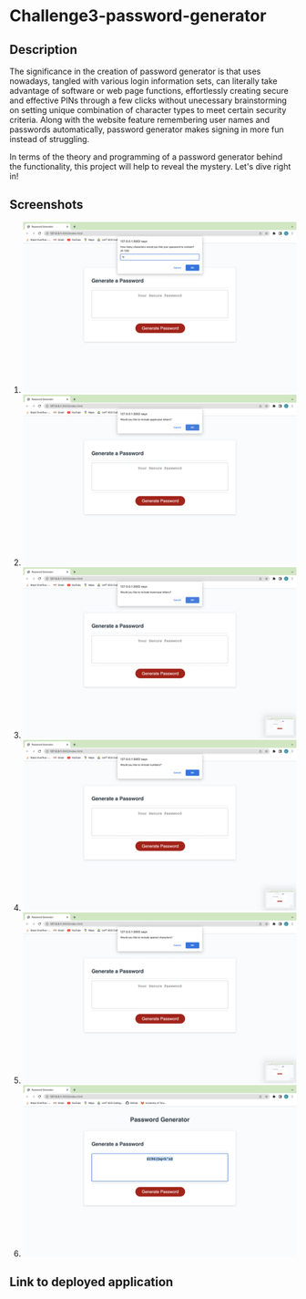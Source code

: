 # Challenge3-password-generator

## Description

The significance in the creation of password generator is that uses nowadays, tangled with various login information sets, can literally take advantage of software or web page functions, effortlessly creating secure and effective PINs through a few clicks without unecessary brainstorming on setting unique combination of character types to meet certain security criteria. Along with the website feature remembering user names and passwords automatically, password generator makes signing in more fun instead of struggling.

In terms of the theory and programming of a password generator behind the functionality, this project will help to reveal the mystery. Let's dive right in!

## Screenshots

1. ![setting length of password](https://raw.githubusercontent.com/LEOoOChang/challenge3-password-generator/8aed9b410ce7fa5fe00fac23713847b74f03d9f1/Assets/Screenshot%202023-05-07%20at%204.50.53%20PM.png)
2. ![whether or not adding uppercase letters](https://raw.githubusercontent.com/LEOoOChang/challenge3-password-generator/8aed9b410ce7fa5fe00fac23713847b74f03d9f1/Assets/Screenshot%202023-05-07%20at%204.51.06%20PM.png)
3. ![whether or not adding lowercase letters](https://raw.githubusercontent.com/LEOoOChang/challenge3-password-generator/8aed9b410ce7fa5fe00fac23713847b74f03d9f1/Assets/Screenshot%202023-05-07%20at%204.51.12%20PM.png)
4. ![whether or not adding numbers](https://raw.githubusercontent.com/LEOoOChang/challenge3-password-generator/8aed9b410ce7fa5fe00fac23713847b74f03d9f1/Assets/Screenshot%202023-05-07%20at%204.51.16%20PM.png)
5. ![whether or not adding special characters](https://raw.githubusercontent.com/LEOoOChang/challenge3-password-generator/8aed9b410ce7fa5fe00fac23713847b74f03d9f1/Assets/Screenshot%202023-05-07%20at%204.51.19%20PM.png)
6. ![password generated](https://raw.githubusercontent.com/LEOoOChang/challenge3-password-generator/8aed9b410ce7fa5fe00fac23713847b74f03d9f1/Assets/Screenshot%202023-05-07%20at%204.51.32%20PM.png)

## Link to deployed application

